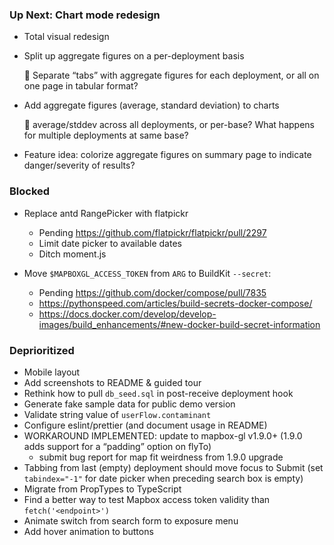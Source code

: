 ### Up Next: Chart mode redesign

* Total visual redesign

* Split up aggregate figures on a per-deployment basis

  🤔 Separate “tabs” with aggregate figures for each deployment,
  or all on one page in tabular format?

* Add aggregate figures (average, standard deviation) to charts

  🤔 average/stddev across all deployments, or per-base?
  What happens for multiple deployments at same base?

* Feature idea: colorize aggregate figures on summary page to indicate
  danger/severity of results?

### Blocked

* Replace antd RangePicker with flatpickr

  * Pending <https://github.com/flatpickr/flatpickr/pull/2297>
  * Limit date picker to available dates
  * Ditch moment.js

* Move `$MAPBOXGL_ACCESS_TOKEN`
  from `ARG` to BuildKit `--secret`:

  * Pending <https://github.com/docker/compose/pull/7835>
  * <https://pythonspeed.com/articles/build-secrets-docker-compose/>
  * <https://docs.docker.com/develop/develop-images/build_enhancements/#new-docker-build-secret-information>

### Deprioritized

* Mobile layout
* Add screenshots to README & guided tour
* Rethink how to pull `db_seed.sql` in post-receive deployment hook
* Generate fake sample data for public demo version
* Validate string value of `userFlow.contaminant`
* Configure eslint/prettier (and document usage in README)
* WORKAROUND IMPLEMENTED: update to mapbox-gl v1.9.0+
  (1.9.0 adds support for a “padding” option on flyTo)
  * submit bug report for map fit weirdness from 1.9.0 upgrade
* Tabbing from last (empty) deployment should move focus to Submit
  (set `tabindex="-1"` for date picker when preceding search box is empty)
* Migrate from PropTypes to TypeScript
* Find a better way to test Mapbox access token validity than `fetch('<endpoint>')`
* Animate switch from search form to exposure menu
* Add hover animation to buttons
